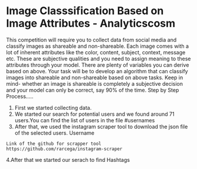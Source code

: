 # Image Classsification Based on Image Attributes - Analyticscosm
 This competition will require you to collect data from social media and classify images as shareable and non-shareable. Each image comes with a lot of inherent attributes like the color, content, subject, context, message etc. These are subjective qualities and you need to assign meaning to these attributes through your model.  There are plenty of variables you can derive based on above. Your task will be to develop an algorithm that can classify images into shareable and non-shareable based on above tasks. Keep in mind- whether an image is shareable is completely a subjective decision and your model can only be correct, say 90% of the time.
Step by Step Process.....
1. First we started collecting data.
2. We started our search for potential users and we found around 71 users.You can find the list of users in the file #usernames
3. After that, we used the instagram scraper tool to download the json file of the selected users. Username
```
Link of the github for scrapper tool https://github.com/rarcega/instagram-scraper
```

4.After that we started our serach to find Hashtags
